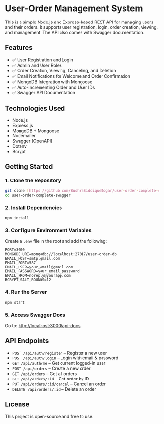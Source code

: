# User-Order Management System

This is a simple Node.js and Express-based REST API for managing users and their orders. It supports user registration, login, order creation, viewing, and management. The API also comes with Swagger documentation.

## Features

- ✅ User Registration and Login
- ✅ Admin and User Roles
- ✅ Order Creation, Viewing, Canceling, and Deletion
- ✅ Email Notifications for Welcome and Order Confirmation
- ✅ MongoDB Integration with Mongoose
- ✅ Auto-incrementing Order and User IDs
- ✅ Swagger API Documentation

## Technologies Used

- Node.js
- Express.js
- MongoDB + Mongoose
- Nodemailer
- Swagger (OpenAPI)
- Dotenv
- Bcrypt

## Getting Started

### 1. Clone the Repository

```bash
git clone [https://github.com/BushraSiddiqueDogar/user-order-complete-swagger.git]
cd user-order-complete-swagger
````

### 2. Install Dependencies

```bash
npm install
```

### 3. Configure Environment Variables

Create a `.env` file in the root and add the following:

```env
PORT=3000
MONGODB_URI=mongodb://localhost:27017/user-order-db
EMAIL_HOST=smtp.gmail.com
EMAIL_PORT=587
EMAIL_USER=your_email@gmail.com
EMAIL_PASSWORD=your_email_password
EMAIL_FROM=noreply@yourapp.com
BCRYPT_SALT_ROUNDS=12
```

### 4. Run the Server

```bash
npm start
```

### 5. Access Swagger Docs

Go to:
[http://localhost:3000/api-docs](http://localhost:3000/api-docs)


## API Endpoints

* `POST /api/auth/register` – Register a new user
* `POST /api/auth/login` – Login with email & password
* `GET /api/auth/me` – Get current logged-in user
* `POST /api/orders` – Create a new order
* `GET /api/orders` – Get all orders
* `GET /api/orders/:id` – Get order by ID
* `PUT /api/orders/:id/cancel` – Cancel an order
* `DELETE /api/orders/:id` – Delete an order



## License

This project is open-source and free to use.


